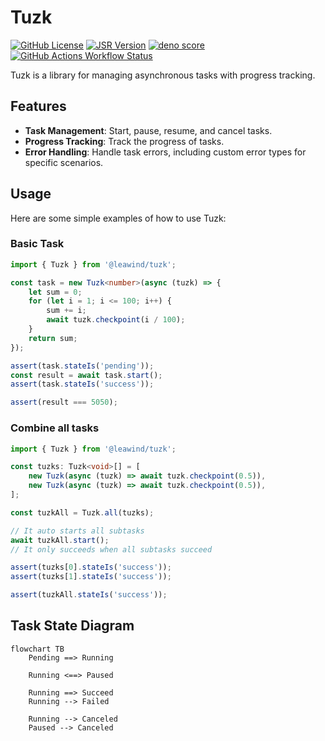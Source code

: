 # Tuzk

[![GitHub License](https://img.shields.io/github/license/Leawind/tuzk-ts)](https://github.com/Leawind/tuzk-ts)
[![JSR Version](https://jsr.io/badges/@leawind/tuzk)](https://jsr.io/@leawind/tuzk)
[![deno score](https://jsr.io/badges/@leawind/tuzk/score)](https://jsr.io/@leawind/tuzk/doc)
[![GitHub Actions Workflow Status](https://img.shields.io/github/actions/workflow/status/Leawind/tuzk-ts/deno-test.yaml?branch=main&logo=github-actions&label=test)](https://github.com/Leawind/tuzk-ts/actions/workflows/deno-test.yaml)

Tuzk is a library for managing asynchronous tasks with progress tracking.

## Features

- **Task Management**: Start, pause, resume, and cancel tasks.
- **Progress Tracking**: Track the progress of tasks.
- **Error Handling**: Handle task errors, including custom error types for specific scenarios.

## Usage

Here are some simple examples of how to use Tuzk:

### Basic Task

```typescript
import { Tuzk } from '@leawind/tuzk';

const task = new Tuzk<number>(async (tuzk) => {
	let sum = 0;
	for (let i = 1; i <= 100; i++) {
		sum += i;
		await tuzk.checkpoint(i / 100);
	}
	return sum;
});

assert(task.stateIs('pending'));
const result = await task.start();
assert(task.stateIs('success'));

assert(result === 5050);
```

### Combine all tasks

```typescript
import { Tuzk } from '@leawind/tuzk';

const tuzks: Tuzk<void>[] = [
	new Tuzk(async (tuzk) => await tuzk.checkpoint(0.5)),
	new Tuzk(async (tuzk) => await tuzk.checkpoint(0.5)),
];

const tuzkAll = Tuzk.all(tuzks);

// It auto starts all subtasks
await tuzkAll.start();
// It only succeeds when all subtasks succeed

assert(tuzks[0].stateIs('success'));
assert(tuzks[1].stateIs('success'));

assert(tuzkAll.stateIs('success'));
```

## Task State Diagram

```mermaid
flowchart TB
	Pending ==> Running

	Running <==> Paused

	Running ==> Succeed
	Running --> Failed

	Running --> Canceled
	Paused --> Canceled
```
